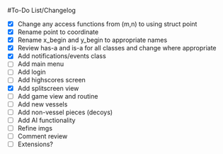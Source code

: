 #To-Do List/Changelog
- [x] Change any access functions from (m,n) to using struct point
- [x] Rename point to coordinate
- [x] Rename x_begin and y_begin to appropriate names
- [x] Review has-a and is-a for all classes and change where appropriate
- [x] Add notifications/events class
- [ ] Add main menu
- [ ] Add login
- [ ] Add highscores screen
- [x] Add splitscreen view
- [ ] Add game view and routine
- [ ] Add new vessels
- [ ] Add non-vessel pieces (decoys)
- [ ] Add AI functionality
- [ ] Refine imgs
- [ ] Comment review
- [ ] Extensions?